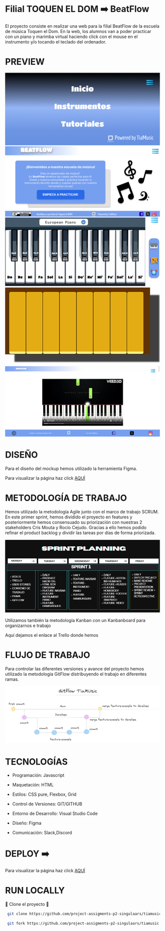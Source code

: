 # Filial TOQUEN EL DOM ➡️ BeatFlow
El proyecto consiste en realizar una web para la filial BeatFlow de la escuela de música Toquen el Dom.
En la web, los alumnos van a poder practicar con un piano y marimba virtual haciendo click con el mouse en el instrumento y/o tocando el teclado del ordenador.

# PREVIEW
![](preview/hamburguersnapshot.png)
![](preview/homesnapshot.png)
![](preview/pianosnapshot.png)
![](preview/xilofonsnapshot.png)
![](preview/tutorialsnapshot.png)


# DISEÑO

Para el diseño del mockup hemos utilizado la herramienta Figma.

Para visualizar la página haz click [AQUÍ](https://www.figma.com/file/wWeKgB4WPdsoLtUspmt9t7/TAImusic?type=design&node-id=0-1&mode=design&t=hzlvbZvN6hISVSwh-0)



# METODOLOGÍA DE TRABAJO
Hemos utilizado la metodología Agile junto con el marco de trabajo SCRUM.
En este primer sprint, hemos dividido el proyecto en features y posteriormente hemos consensuado su priorización con nuestras 2 stakeholders Cris Mouta y Rocío Cejudo.
Gracias a ello hemos podido refinar el product backlog y dividir las tareas por días de forma priorizada.

![](preview/sprintsnapshot.png)

Utilizamos también la metodología Kanban con un Kanbanboard para organizarnos e trabajo

Aquí dejamos el enlace al Trello donde hemos

# FLUJO DE TRABAJO
Para controlar las diferentes versiones y avance del proyecto hemos utilizado la metodología GitFlow distribuyendo el trabajo en diferentes ramas.

![](preview/gitflowsnapshot.png)

# TECNOLOGÍAS
<div>
   <ul>
      <li><p>Programación: Javascript</p></li>
      <li><p>Maquetación: HTML</p></li>
      <li><p>Estilos: CSS pure, Flexbox, Grid</p></li>
      <li><p>Control de Versiones: GIT/GITHUB</p></li>
      <li><p>Entorno de Desarrollo: Visual Studio Code</p></li>
      <li><p>Diseño: Figma</p></li>
      <li><p>Comunicación: Slack,Discord</p></li>
   </ul>
</div>

# DEPLOY ➡️ 

Para visualizar la página haz click [AQUÍ](https://tiamusic.netlify.app//)


# RUN LOCALLY

🤖 Clone el proyecto 🤖

```bash
 git clone https://github.com/project-assigments-p2-singulaars/tiamusic
 ```

```bash
 git fork https://github.com/project-assigments-p2-singulaars/tiamusic
 ```